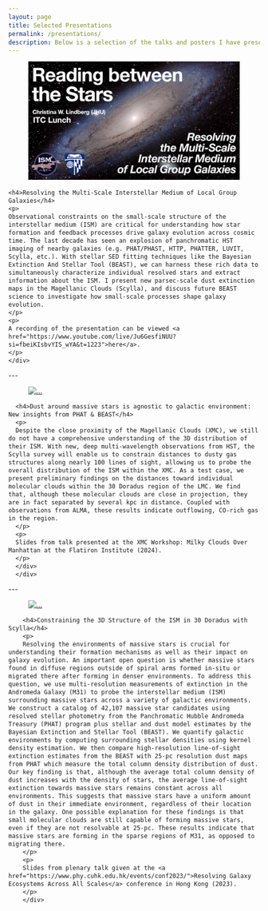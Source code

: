```yaml
---
layout: page
title: Selected Presentations
permalink: /presentations/
description: Below is a selection of the talks and posters I have presented at conferences, workshops, and seminars. The full PDF for each presentation can be accessed by clicking on the corresponding image.
---
```




<div class="container">
  <!-- Stack the columns on mobile by making one full-width and the other half-width -->
  <div class="row">
    <div class="col-6 col-md-4">
      <figure class="figure">
        <a href="https://speakerdeck.com/christinawlindberg/itc-lunch-resolving-the-multi-scale-interstellar-medium-in-local-group-galaxies">
          <img src="../assets/img/itc_lunch.png" class="figure-img img-fluid rounded z-depth-1" alt="...">
        </a>
      </figure>
    </div>
    <div class="col-md-8">

    <h4>Resolving the Multi-Scale Interstellar Medium of Local Group Galaxies</h4>
    <p>
    Observational constraints on the small-scale structure of the interstellar medium (ISM) are critical for understanding how star formation and feedback processes drive galaxy evolution across cosmic time. The last decade has seen an explosion of panchromatic HST imaging of nearby galaxies (e.g. PHAT/PHAST, HTTP, PHATTER, LUVIT, Scylla, etc.). With stellar SED fitting techniques like the Bayesian Extinction And Stellar Tool (BEAST), we can harness these rich data to simultaneously characterize individual resolved stars and extract information about the ISM. I present new parsec-scale dust extinction maps in the Magellanic Clouds (Scylla), and discuss future BEAST science to investigate how small-scale processes shape galaxy evolution.
    </p>
    <p>
    A recording of the presentation can be viewed <a href="https://www.youtube.com/live/Ju6GesfiNUU?si=fbeiKIsbvYIS_wYA&t=1223">here</a>.
    </p>
    </div>
  </div>
</div>
---

<div class="container">
    <!-- Stack the columns on mobile by making one full-width and the other half-width -->
    <div class="row">
      <div class="col-6 col-md-4">
        <figure class="figure">
          <a href="https://speakerdeck.com/christinawlindberg/beast-953b94d6-eb3a-4f70-8514-2806e5af9cef">
            <img src="../assets/img/resolving_galaxies.png" class="figure-img img-fluid rounded z-depth-1" alt="...">
          </a>
        </figure>
      </div>
      <div class="col-md-8">

      <h4>Dust around massive stars is agnostic to galactic environment: New insights from PHAT & BEAST</h4>
      <p>
      Despite the close proximity of the Magellanic Clouds (XMC), we still do not have a comprehensive understanding of the 3D distribution of their ISM. With new, deep multi-wavelength observations from HST, the Scylla survey will enable us to constrain distances to dusty gas structures along nearly 100 lines of sight, allowing us to probe the overall distribution of the ISM within the XMC. As a test case, we present preliminary findings on the distances toward individual molecular clouds within the 30 Doradus region of the LMC. We find that, although these molecular clouds are close in projection, they are in fact separated by several kpc in distance. Coupled with observations from ALMA, these results indicate outflowing, CO-rich gas in the region.
      </p>
      <p>
      Slides from talk presented at the XMC Workshop: Milky Clouds Over Manhattan at the Flatiron Institute (2024). 
      </p>
      </div>
      </div>
</div>
---

<div class="container">
      <!-- Stack the columns on mobile by making one full-width and the other half-width -->
      <div class="row">
        <div class="col-6 col-md-4">
          <figure class="figure">
            <a href="https://speakerdeck.com/christinawlindberg/cca-xmc-workshop-constraining-the-3d-structure-of-the-xmc-with-scylla">
              <img src="../assets/img/xmc.png" class="figure-img img-fluid rounded z-depth-1" alt="...">
            </a>
          </figure>
        </div>
        <div class="col-md-8">

        <h4>Constraining the 3D Structure of the ISM in 30 Doradus with Scylla</h4>
        <p>
        Resolving the environments of massive stars is crucial for understanding their formation mechanisms as well as their impact on galaxy evolution. An important open question is whether massive stars found in diffuse regions outside of spiral arms formed in-situ or migrated there after forming in denser environments. To address this question, we use multi-resolution measurements of extinction in the Andromeda Galaxy (M31) to probe the interstellar medium (ISM) surrounding massive stars across a variety of galactic environments. We construct a catalog of 42,107 massive star candidates using resolved stellar photometry from the Panchromatic Hubble Andromeda Treasury (PHAT) program plus stellar and dust model estimates by the Bayesian Extinction and Stellar Tool (BEAST). We quantify galactic environments by computing surrounding stellar densities using kernel density estimation. We then compare high-resolution line-of-sight extinction estimates from the BEAST with 25-pc resolution dust maps from PHAT which measure the total column density distribution of dust. Our key finding is that, although the average total column density of dust increases with the density of stars, the average line-of-sight extinction towards massive stars remains constant across all environments. This suggests that massive stars have a uniform amount of dust in their immediate environment, regardless of their location in the galaxy. One possible explanation for these findings is that small molecular clouds are still capable of forming massive stars, even if they are not resolvable at 25-pc. These results indicate that massive stars are forming in the sparse regions of M31, as opposed to migrating there.
        </p>
        <p>
        Slides from plenary talk given at the <a href="https://www.phy.cuhk.edu.hk/events/conf2023/">Resolving Galaxy Ecosystems Across All Scales</a> conference in Hong Kong (2023).
        </p>
        </div>
  </div>
</div>

